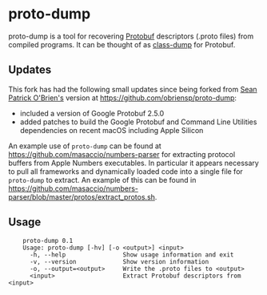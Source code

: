 proto-dump
================

proto-dump is a tool for recovering [Protobuf](https://code.google.com/p/protobuf/) descriptors (.proto files) from compiled programs. It can be thought of as [class-dump](http://stevenygard.com/projects/class-dump) for Protobuf.


## Updates

This fork has had the following small updates since being forked from [Sean Patrick O'Brien's](http://www.obriensp.com)
version at https://github.com/obriensp/proto-dump:

* included a version of Google Protobuf 2.5.0
* added patches to build the Google Protobuf and Command Line Utilities dependencies on recent macOS including Apple Silicon


An example use of ```proto-dump``` can be found at https://github.com/masaccio/numbers-parser for extracting protocol buffers from
Apple Numbers executables. In particular it appears necessary to pull all frameworks and dynamically loaded code into a single file
for ```proto-dump``` to extract. An example of this can be found in https://github.com/masaccio/numbers-parser/blob/master/protos/extract_protos.sh.


## Usage
```
	proto-dump 0.1
	Usage: proto-dump [-hv] [-o <output>] <input>
	  -h, --help                Show usage information and exit
	  -v, --version             Show version information
	  -o, --output=<output>     Write the .proto files to <output>
	  <input>                   Extract Protobuf descriptors from <input>
```

